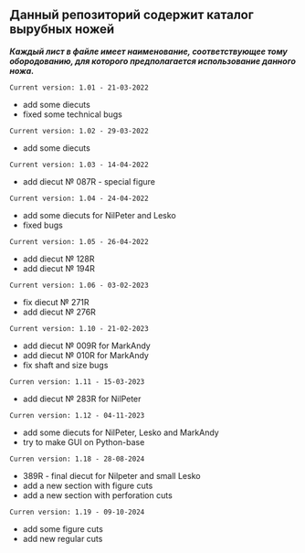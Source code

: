 **Данный репозиторий содержит каталог вырубных ножей**
---
**_Каждый лист в файле имеет наименование, соответствующее тому обородованию, для которого предполагается использование данного ножа._**

`Current version: 1.01 - 21-03-2022`

- add some diecuts
- fixed some technical bugs

`Current version: 1.02 - 29-03-2022`

- add some diecuts

`Current version: 1.03 - 14-04-2022`

- add diecut № 087R - special figure

`Current version: 1.04 - 24-04-2022`

- add some diecuts for NilPeter and Lesko
- fixed bugs

`Current version: 1.05 - 26-04-2022`

- add diecut № 128R
- add diecut № 194R

`Current version: 1.06 - 03-02-2023`

- fix diecut № 271R
- add diecut № 276R

`Current version: 1.10 - 21-02-2023`

- add diecut № 009R for MarkAndy
- add diecut № 010R for MarkAndy
- fix shaft and size bugs

`Curren version: 1.11 - 15-03-2023`

- add diecut № 283R for NilPeter

`Curren version: 1.12 - 04-11-2023`

- add some diecuts for NilPeter, Lesko and MarkAndy
- try to make GUI on Python-base

`Curren version: 1.18 - 28-08-2024`

- 389R - final diecut for Nilpeter and small Lesko
- add a new section with figure cuts
- add a new section with perforation cuts

`Curren version: 1.19 - 09-10-2024`
- add some figure cuts
- add new regular cuts